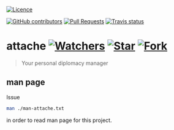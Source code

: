 [![Licence](https://img.shields.io/github/license/JaroslawWiosna/attache.svg)](https://github.com/JaroslawWiosna/attache/blob/master/LICENSE)
<!--- TODO(#13): Uncomment Release badge once attache has its first release -->
<!--- [![Release](https://img.shields.io/github/release/JaroslawWiosna/attache.svg?maxAge=3600)](https://github.com/JaroslawWiosna/attache/releases) -->
[![GitHub contributors](https://img.shields.io/github/contributors/JaroslawWiosna/attache.svg)](https://github.com/JaroslawWiosna/attache/graphs/contributors)
[![Pull Requests](https://img.shields.io/github/issues-pr/JaroslawWiosna/attache.svg)](https://github.com/JaroslawWiosna/attache/pulls)
[![Travis status](https://travis-ci.org/JaroslawWiosna/attache.svg?branch=master)](https://travis-ci.org/JaroslawWiosna/attache)

# attache [![Watchers](https://img.shields.io/github/watchers/JaroslawWiosna/attache.svg?style=social&label=Watch)](https://github.com/JaroslawWiosna/attache/watchers) [![Star](https://img.shields.io/github/stars/JaroslawWiosna/attache.svg?style=social&label=Stars)](https://github.com/JaroslawWiosna/attache/stargazers) [![Fork](https://img.shields.io/github/forks/JaroslawWiosna/attache.svg?style=social&label=Fork)](https://github.com/JaroslawWiosna/attache/network)

> Your personal diplomacy manager

## man page

<!--- TODO(#21): man page is not installed with RPM -->
<!--- TODO(#22): syntax of man page is not being checked in CI -->
<!--- TODO: man page has release 0.0, but the project has no release yet -->

Issue 

```bash
man ./man-attache.txt
```

in order to read man page for this project.
